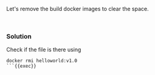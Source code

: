 
Let's remove the build docker images to clear the space.

<br>

### Solution
Check if the file is there using

```plain
docker rmi helloworld:v1.0 
```{{exec}}

